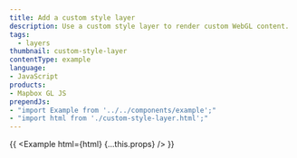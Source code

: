 ```yaml
---
title: Add a custom style layer
description: Use a custom style layer to render custom WebGL content.
tags:
  - layers
thumbnail: custom-style-layer
contentType: example
language:
- JavaScript
products:
- Mapbox GL JS
prependJs:
- "import Example from '../../components/example';"
- "import html from './custom-style-layer.html';"
---
```


{{ <Example html={html} {...this.props} /> }}
